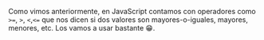 Como vimos anteriormente, en JavaScript contamos con operadores como `>=`, `>`, `<`,`<=` que nos dicen si dos valores son  mayores-o-iguales, mayores, menores, etc. Los vamos a usar bastante :grin:.